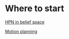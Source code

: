 # Where to start

[HPN in belief space](http://people.csail.mit.edu/tlp/HPNBel.html)

[Motion planning](http://lis.csail.mit.edu/pubs/perez-icra12.pdf)

